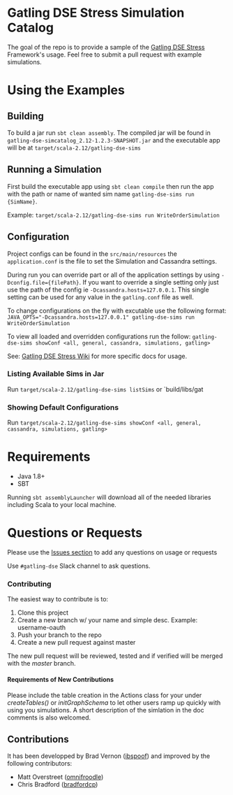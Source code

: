  # Gatling DSE Stress Simulation Catalog
The goal of the repo is to provide a sample of the [Gatling DSE Stress](https://github.com/datastax/gatling-dse-stress/) Framework's usage. Feel free to submit a pull request with example simulations.

# Using the Examples

## Building
To build a jar run `sbt clean assembly`.  The compiled jar will be found in `gatling-dse-simcatalog_2.12-1.2.3-SNAPSHOT.jar` and the executable app will be at `target/scala-2.12/gatling-dse-sims`


## Running a Simulation
First build the executable app using `sbt clean compile` then run the app with the path or name of wanted sim name `gatling-dse-sims run {SimName}`.  

Example: `target/scala-2.12/gatling-dse-sims run WriteOrderSimulation`


## Configuration
Project configs can be found in the `src/main/resources` the `application.conf` is the file to set the Simulation and Cassandra settings.  

During run you can override part or all of the application settings by using `-Dconfig.file={filePath}`.  If you want to override a single setting only just use the path of the config ie `-Dcassandra.hosts=127.0.0.1`.  This single setting can be used for any value in the `gatling.conf` file as well.


To change configurations on the fly with excutable use the following format:
`JAVA_OPTS="-Dcassandra.hosts=127.0.0.1" gatling-dse-sims run WriteOrderSimulation`

To view all loaded and overridden configurations run the follow:
`gatling-dse-sims showConf <all, general, cassandra, simulations, gatling>`

See: [Gatling DSE Stress Wiki](https://github.com/datastax/gatling-dse-stress/wiki) for more specific docs for usage.


### Listing Available Sims in Jar
Run `target/scala-2.12/gatling-dse-sims listSims` or `build/libs/gat

### Showing Default Configurations
Run `target/scala-2.12/gatling-dse-sims showConf <all, general, cassandra, simulations, gatling>`


# Requirements
- Java 1.8+
- SBT

Running `sbt assemblyLauncher` will download all of the needed libraries including Scala to your local machine.

# Questions or Requests
Please use the [Issues section](https://github.com/datastax/gatling-dse-stress/issues) to add any questions on usage or requests

Use `#gatling-dse` Slack channel to ask questions.

### Contributing
The easiest way to contribute is to:
1. Clone this project
1. Create a new branch w/ your name and simple desc. Example: username-oauth
1. Push your branch to the repo
1. Create a new pull request against master

The new pull request will be reviewed, tested and if verified will be merged with the _master_ branch.

#### Requirements of New Contributions
Please include the table creation in the Actions class for your under _createTables()_ or _initGraphSchema_ to let other users ramp up quickly with using you simulations. A short description of the simlation in the doc comments is also welcomed.


## Contributions

It has been developped by Brad Vernon ([ibspoof](https://github.com/ibspoof)) and improved by the following contributors:

* Matt Overstreet ([omnifroodle](https://github.com/omnifroodle))
* Chris Bradford ([bradfordcp](https://github.com/bradfordcp))
